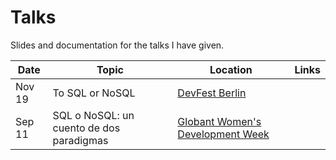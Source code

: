 # Talks
Slides and documentation for the talks I have given.

| Date       | Topic                                    | Location                                                                                          | Links                 |
|------------|------------------------------------------|---------------------------------------------------------------------------------------------------|-----------------------|
| Nov 19     | To SQL or NoSQL                          | [DevFest Berlin](https://2019.devfest-berlin.de/)                                                 |                       |
| Sep 11     | SQL o NoSQL: un cuento de dos paradigmas | [Globant Women's Development Week](https://hopin.to/events/women-s-development-week-globant-2020) |                       |
